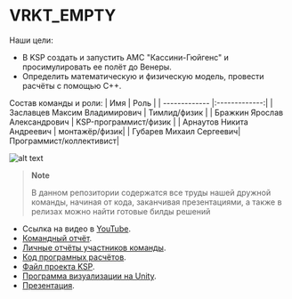 # VRKT_EMPTY


Наши цели: 
- В KSP создать и запустить АМС "Кассини-Гюйгенс" и просимулировать ее пoлёт до Венеры. 
- Определить математическую и физическую модель, провести расчёты с помощью C++. 

Состав команды и роли:
| Имя        | Роль           |
| ------------- |:-------------:|
| Заславцев Максим Владимирович     | Тимлид/физик |
| Бражкин Ярослав Александрович    | KSP-программист/физик      |
| Арнаутов Никита Андреевич      |	монтажёр/физик|
| Губарев Михаил Сергеевич| Программист/коллективист|

![alt text][logo]

[logo]: https://sun1-18.userapi.com/impg/9LoD7lLFB3o_XB0v6kzMNgiXareUz6-NeqndJQ/C7hY4UZF3JY.jpg?size=977x705&quality=96&sign=4559356a13d0da81cc093db055728f1e&type=album "Logo Title Text 2"

> **Note**
> 
> В данном репозитории содержатся все труды нашей дружной команды, начиная от кода, заканчивая презентациями, а также в релизах можно найти готовые билды решений


 - Ссылка на видео в [YouTube](https://youtu.be/UC9Bcb7K33E "Видео").
 - [Командный отчёт](https://github.com/yashelter/VRKT_EMPTY/blob/main/Cassini%20-%20Huygens.docx "Командный отчёт").
 - [Личные отчёты участников команды](https://github.com/yashelter/VRKT_EMPTY/blob/main/ "Личные отчёты").
 - [Код програмных расчётов](https://github.com/yashelter/VRKT_EMPTY/blob/main/EmptyVRKT.cpp "Просто код").
 - [Файл проекта KSP](https://github.com/yashelter/VRKT_EMPTY/tree/main/KSP-save "KSP").
 - [Программа визуализации на Unity](https://github.com/yashelter/VRKT_EMPTY/tree/main/Visualization-Program-Unity/Assets "Программа на Unity").
 - [Презентация](https://github.com/yashelter/VRKT_EMPTY/blob/main/CassiniPres.pptx "Презентация").
